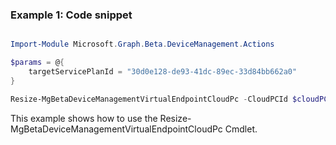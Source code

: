 ### Example 1: Code snippet

```powershell

Import-Module Microsoft.Graph.Beta.DeviceManagement.Actions

$params = @{
	targetServicePlanId = "30d0e128-de93-41dc-89ec-33d84bb662a0"
}

Resize-MgBetaDeviceManagementVirtualEndpointCloudPc -CloudPCId $cloudPCId -BodyParameter $params

```
This example shows how to use the Resize-MgBetaDeviceManagementVirtualEndpointCloudPc Cmdlet.

